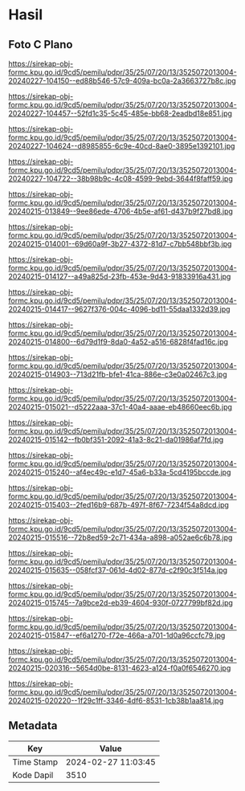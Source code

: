 # Hasil

## Foto C Plano

https://sirekap-obj-formc.kpu.go.id/9cd5/pemilu/pdpr/35/25/07/20/13/3525072013004-20240227-104150--ed88b546-57c9-409a-bc0a-2a3663727b8c.jpg

https://sirekap-obj-formc.kpu.go.id/9cd5/pemilu/pdpr/35/25/07/20/13/3525072013004-20240227-104457--52fd1c35-5c45-485e-bb68-2eadbd18e851.jpg

https://sirekap-obj-formc.kpu.go.id/9cd5/pemilu/pdpr/35/25/07/20/13/3525072013004-20240227-104624--d8985855-6c9e-40cd-8ae0-3895e1392101.jpg

https://sirekap-obj-formc.kpu.go.id/9cd5/pemilu/pdpr/35/25/07/20/13/3525072013004-20240227-104722--38b98b9c-4c08-4599-9ebd-3644f8faff59.jpg

https://sirekap-obj-formc.kpu.go.id/9cd5/pemilu/pdpr/35/25/07/20/13/3525072013004-20240215-013849--9ee86ede-4706-4b5e-af61-d437b9f27bd8.jpg

https://sirekap-obj-formc.kpu.go.id/9cd5/pemilu/pdpr/35/25/07/20/13/3525072013004-20240215-014001--69d60a9f-3b27-4372-81d7-c7bb548bbf3b.jpg

https://sirekap-obj-formc.kpu.go.id/9cd5/pemilu/pdpr/35/25/07/20/13/3525072013004-20240215-014127--a49a825d-23fb-453e-9d43-91833916a431.jpg

https://sirekap-obj-formc.kpu.go.id/9cd5/pemilu/pdpr/35/25/07/20/13/3525072013004-20240215-014417--9627f376-004c-4096-bd11-55daa1332d39.jpg

https://sirekap-obj-formc.kpu.go.id/9cd5/pemilu/pdpr/35/25/07/20/13/3525072013004-20240215-014800--6d79d1f9-8da0-4a52-a516-6828f4fad16c.jpg

https://sirekap-obj-formc.kpu.go.id/9cd5/pemilu/pdpr/35/25/07/20/13/3525072013004-20240215-014903--713d21fb-bfe1-41ca-886e-c3e0a02467c3.jpg

https://sirekap-obj-formc.kpu.go.id/9cd5/pemilu/pdpr/35/25/07/20/13/3525072013004-20240215-015021--d5222aaa-37c1-40a4-aaae-eb48660eec6b.jpg

https://sirekap-obj-formc.kpu.go.id/9cd5/pemilu/pdpr/35/25/07/20/13/3525072013004-20240215-015142--fb0bf351-2092-41a3-8c21-da01986af7fd.jpg

https://sirekap-obj-formc.kpu.go.id/9cd5/pemilu/pdpr/35/25/07/20/13/3525072013004-20240215-015240--af4ec49c-e1d7-45a6-b33a-5cd4195bccde.jpg

https://sirekap-obj-formc.kpu.go.id/9cd5/pemilu/pdpr/35/25/07/20/13/3525072013004-20240215-015403--2fed16b9-687b-497f-8f67-7234f54a8dcd.jpg

https://sirekap-obj-formc.kpu.go.id/9cd5/pemilu/pdpr/35/25/07/20/13/3525072013004-20240215-015516--72b8ed59-2c71-434a-a898-a052ae6c6b78.jpg

https://sirekap-obj-formc.kpu.go.id/9cd5/pemilu/pdpr/35/25/07/20/13/3525072013004-20240215-015635--058fcf37-061d-4d02-877d-c2f90c3f514a.jpg

https://sirekap-obj-formc.kpu.go.id/9cd5/pemilu/pdpr/35/25/07/20/13/3525072013004-20240215-015745--7a9bce2d-eb39-4604-930f-0727799bf82d.jpg

https://sirekap-obj-formc.kpu.go.id/9cd5/pemilu/pdpr/35/25/07/20/13/3525072013004-20240215-015847--ef6a1270-f72e-466a-a701-1d0a96ccfc79.jpg

https://sirekap-obj-formc.kpu.go.id/9cd5/pemilu/pdpr/35/25/07/20/13/3525072013004-20240215-020316--5654d0be-8131-4623-a124-f0a0f6546270.jpg

https://sirekap-obj-formc.kpu.go.id/9cd5/pemilu/pdpr/35/25/07/20/13/3525072013004-20240215-020220--1f29c1ff-3346-4df6-8531-1cb38b1aa814.jpg


## Metadata

| Key        | Value               |
| ---------- | ------------------- |
| Time Stamp | 2024-02-27 11:03:45 |
| Kode Dapil | 3510                |



